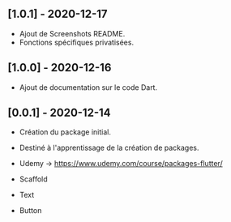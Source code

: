 ## [1.0.1] - 2020-12-17

* Ajout de Screenshots README.
* Fonctions spécifiques privatisées.

## [1.0.0] - 2020-12-16

* Ajout de documentation sur le code Dart.

## [0.0.1] - 2020-12-14

* Création du package initial.

* Destiné à l'apprentissage de la création de packages.
* Udemy -> https://www.udemy.com/course/packages-flutter/
* Scaffold
* Text
* Button
